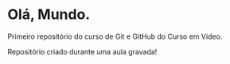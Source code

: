 # Olá, Mundo.
 Primeiro repositório do curso de Git e GitHub do Curso em Vídeo.

Repositório criado durante uma aula gravada!
